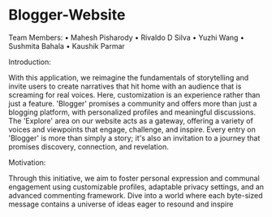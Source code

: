 # Blogger-Website
Team Members:
•	Mahesh Pisharody
•	Rivaldo D Silva
•	Yuzhi Wang
•	Sushmita Bahala
•	Kaushik Parmar

Introduction:

With this application, we reimagine the fundamentals of storytelling and invite users to create narratives that hit home with an audience that is screaming for real voices. Here, customization is an experience rather than just a feature. 'Blogger' promises a community and offers more than just a blogging platform, with personalized profiles and meaningful discussions. The 'Explore' area on our website acts as a gateway, offering a variety of voices and viewpoints that engage, challenge, and inspire. Every entry on 'Blogger' is more than simply a story; it's also an invitation to a journey that promises discovery, connection, and revelation.

Motivation:

Through this initiative, we aim to foster personal expression and communal engagement using customizable profiles, adaptable privacy settings, and an advanced commenting framework. Dive into a world where each byte-sized message contains a universe of ideas eager to resound and inspire
